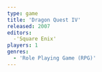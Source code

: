 ```yaml
---
type: game
title: 'Dragon Quest IV'
released: 2007
editors: 
  -'Square Enix'
players: 1
genres:
  - 'Role Playing Game (RPG)'
---
```

